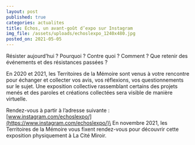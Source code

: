 ```yaml
---
layout: post
published: true
categories: actualites
title: Échos, un avant-goût d’expo sur Instagram
img_file: /assets/uploads/echoslexpo_1240x480.jpg
posted_on: 2021-05-05
---
```

Résister aujourd’hui ? Pourquoi ? Contre quoi ? Comment ? Que retenir des événements et des résistances passées ?

En 2020 et 2021, les Territoires de la Mémoire sont venus à votre rencontre pour échanger et collecter vos avis, vos réflexions, vos questionnements sur le sujet. Une exposition collective rassemblant certains des projets menés et des paroles et créations collectées sera visible de manière virtuelle.

Rendez-vous à partir à l’adresse suivante : [www.instagram.com/echoslexpo/](https://www.instagram.com/echoslexpo/)\
En novembre 2021, les Territoires de la Mémoire vous fixent rendez-vous pour découvrir cette exposition physiquement à La Cité Miroir.
